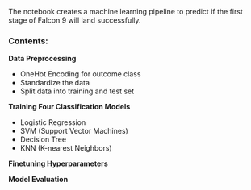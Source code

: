 The notebook creates a machine learning pipeline to predict if the first stage of Falcon 9 will land successfully.

### Contents:


**Data Preprocessing** 
*   OneHot Encoding for outcome class
*   Standardize the data
*   Split data into training and test set


**Training Four Classification Models**   
* Logistic Regression
* SVM (Support Vector Machines)
* Decision Tree
* KNN (K-nearest Neighbors)

**Finetuning Hyperparameters**  

**Model Evaluation**  
